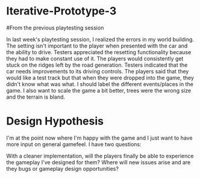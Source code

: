 # Iterative-Prototype-3


#From the previous playtesting session

In last week's playtesting session, I realized the errors in my world building. 
The setting isn't important to the player when presented with the car and the ability to drive. 
Testers appreciated the resetting functionality because they had to make constant use of it. 
The players would consistently get stuck on the ridges left by the road generation. 
Testers indicated that the car needs improvements to its driving controls. 
The players said that they would like a test track but that when they were dropped into the game, they didn't know what was what. 
I should label the different events/places in the game. 
I also want to scale the game a bit better, trees were the wrong size and the terrain is bland.

# Design Hypothesis

I'm at the point now where I'm happy with the game and I just want to have more input on general gamefeel.
I have two questions: 

With a cleaner implementation, will the players finally be able to experience the gameplay I've designed for them?
Where will new issues arise and are they bugs or gameplay design opportunities?
